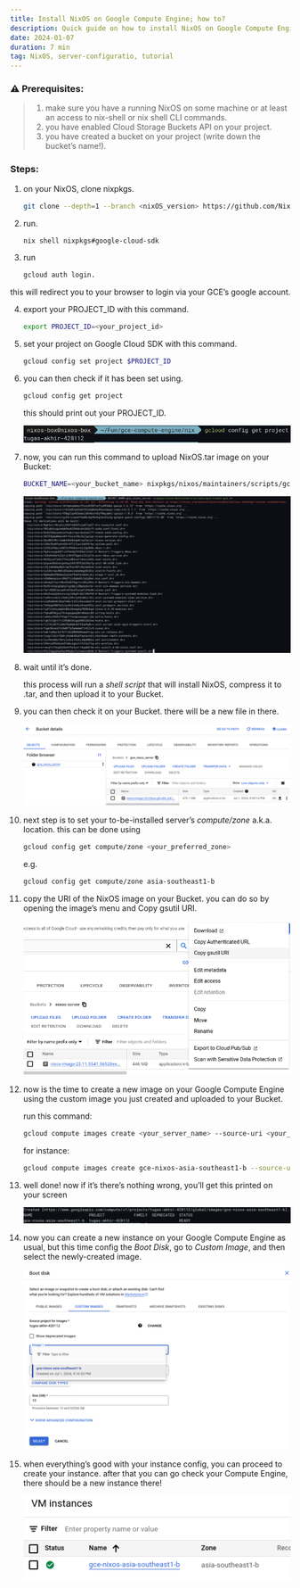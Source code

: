 ```yaml
---
title: Install NixOS on Google Compute Engine; how to?
description: Quick guide on how to install NixOS on Google Compute Engine.
date: 2024-01-07
duration: 7 min
tag: NixOS, server-configuratio, tutorial
---
```


### ⚠️ Prerequisites:

> 1. make sure you have a running NixOS on some machine or at least an access to nix-shell or nix shell CLI commands.
> 2. you have enabled Cloud Storage Buckets API on your project.
> 3. you have created a bucket on your project (write down the bucket’s name!).

### Steps:
1. on your NixOS, clone nixpkgs.
    ```bash
    git clone --depth=1 --branch <nixOS_version> https://github.com/NixOS/nixpkgs.git
    ```

2. run.
    ```bash
    nix shell nixpkgs#google-cloud-sdk
    ```
3. run
    ```bash
    gcloud auth login.
    ```
this will redirect you to your browser to login via your GCE’s google account.

4. export your PROJECT_ID with this command.
    ```bash
    export PROJECT_ID=<your_project_id>
    ```
5. set your project on Google Cloud SDK with this command.
    ```bash
    gcloud config set project $PROJECT_ID
    ```
6. you can then check if it has been set using.
    ```bash
    gcloud config get project
    ```
    this should print out your PROJECT_ID.

    ![Untitled](how_to_install_nixos_on_gce/7.png)

7. now, you can run this command to upload NixOS.tar image on your Bucket:
    ```bash
    BUCKET_NAME=<your_bucket_name> nixpkgs/nixos/maintainers/scripts/gce/create-gce.sh
    ```

    ![Untitled](how_to_install_nixos_on_gce/1.png)

8. wait until it’s done.

    this process will run a *shell script* that will install NixOS, compress it to .tar, and then upload it to your Bucket.

9. you can then check it on your Bucket. there will be a new file in there.

    ![Untitled](how_to_install_nixos_on_gce/2.png)

10. next step is to set your to-be-installed server’s *compute/zone* a.k.a. location. this can be done using
    ```bash
    gcloud config get compute/zone <your_preferred_zone>
    ```
    e.g.
    ```bash
    gcloud config get compute/zone asia-southeast1-b
    ```
11. copy the URI of the NixOS image on your Bucket. you can do so by opening the image’s menu and Copy gsutil URI.

    ![Untitled](how_to_install_nixos_on_gce/3.png)

12. now is the time to create a new image on your Google Compute Engine using the custom image you just created and uploaded to your Bucket.

    run this command:
    ```bash
    gcloud compute images create <your_server_name> --source-uri <your_image_uri>
    ```
    for instance:
    ```bash
    gcloud compute images create gce-nixos-asia-southeast1-b --source-uri gs://gce_nixos_server/nixos-image-24.05pre-git-x86_64-linux.raw.tar.gz
    ```

13. well done! now if it’s there’s nothing wrong, you’ll get this printed on your screen

    ![Untitled](how_to_install_nixos_on_gce/4.png)

14. now you can create a new instance on your Google Compute Engine as usual, but this time config the *Boot Disk*, go to *Custom Image*, and then select the newly-created image.

    ![Untitled](how_to_install_nixos_on_gce/5.png)

15. when everything’s good with your instance config, you can proceed to create your instance. after that you can go check your Compute Engine, there should be a new instance there!

    ![Untitled](how_to_install_nixos_on_gce/6.png)
